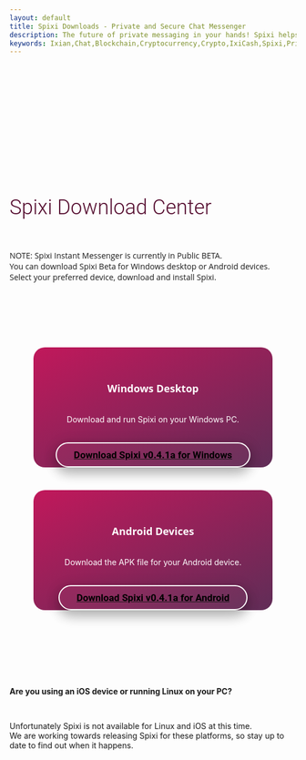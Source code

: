 ```yaml
---
layout: default
title: Spixi Downloads - Private and Secure Chat Messenger
description: The future of private messaging in your hands! Spixi helps you keep your conversations completely private!
keywords: Ixian,Chat,Blockchain,Cryptocurrency,Crypto,IxiCash,Spixi,Private
---
```

<div class="bg-success d-flex align-items-center" style="padding-bottom: 60px;">
</div>
<div class="container">
    <h1 class="text-center" style="font-family: Roboto, sans-serif;font-size: 36px;font-weight: 300;padding-top: 120px;color: #540b2e;">Spixi Download Center</h1>
    <p class="text-center" style="padding-top: 30px;font-family: 'Open Sans', sans-serif;padding-bottom: 40px;">NOTE: Spixi Instant Messenger is currently in Public BETA.<br>
        You can download Spixi Beta for Windows desktop or Android devices.<br>
        Select your preferred device, download and install Spixi.<br>
    </p><div class="divider"></div>
    <div class="row" style="padding-bottom: 40px;padding-top: 60px;padding-left:20px;padding-right:20px;">
        <div class="col-md-3 col-xl-6 col-md-5 mb-3" style="background-image: linear-gradient(to bottom right, #c1185b, #602d57);margin-left: auto;margin-right: auto;max-width: 420px;border-radius: 20px;"><i class="fab fa-windows d-xl-flex justify-content-xl-center justify-content-center" style="font-size: 32px;padding-top: 40px;display: flex;color: rgb(255,255,255);"></i><strong style="font-family: 'Open Sans', sans-serif;padding-bottom: 20px;display: flex;align-items: center;justify-content: center;font-size: 18px;padding-top: 20px;color: rgb(255,255,255);">Windows Desktop</strong>
            <p class="text-center" style="justify-content: center;align-items: center;display: flex;margin-left: 5%;margin-right: 5%;color: rgb(255,255,255);">Download and run Spixi on your Windows PC.</p><a href="https://github.com/ProjectIxian/Spixi/releases/download/v0.4.1a/Spixi-v0.4.1a-Win.zip"><button class="btn btn-primary text-left radial-fill" type="button" style="padding-top: 10px;margin-top: 32px;margin-left: auto;margin-right: auto;display: flex;margin-bottom: 40px;font-family: Roboto, sans-serif;box-shadow: 0 4px 24px 0 rgba(0, 0, 0, 0.2), 0 12px 20px 0 rgba(0, 0, 0, 0.19);opacity: 1;background-color: rgba(255,255,255,0.03);padding-left: 30px;padding-right: 30px;font-size: 17px;padding-bottom: 10px;font-weight: bold;border-color: white;border-radius: 40px;border: 2px solid white;">Download Spixi v0.4.1a for Windows</button></a>
        </div>
        <div class="col-md-3 col-xl-6 col-md-5 mb-3" style="background-color: #961453;background-image: linear-gradient(to bottom right, #c1185b, #602d57);margin-left: auto;margin-right: auto;max-width: 420px;border-radius: 20px;"><i class="fab fa-android d-xl-flex justify-content-xl-center justify-content-center" style="font-size: 32px;padding-top: 40px;display: flex;color: rgb(255,255,255);"></i><strong style="font-family: 'Open Sans', sans-serif;padding-bottom: 20px;display: flex;align-items: center;justify-content: center;font-size: 18px;padding-top: 20px;color: rgb(255,255,255);">Android Devices</strong>
            <p class="text-center" style="justify-content: center;align-items: center;display: flex;margin-left: 5%;margin-right: 5%;color: rgb(255,255,255);">Download the APK file for your Android device.</p><a href="https://github.com/ProjectIxian/Spixi/releases/download/v0.4.1a/Spixi-v0.4.1a-Android.apk"><button class="btn btn-primary text-left radial-fill" type="button" style="padding-top: 10px;margin-top: 32px;margin-left: auto;margin-right: auto;margin-bottom: 40px;display: flex;font-family: Roboto, sans-serif;box-shadow: 0 4px 24px 0 rgba(0, 0, 0, 0.2), 0 12px 20px 0 rgba(0, 0, 0, 0.19);opacity: 1;background-color: rgba(255,255,255,0.03);padding-left: 30px;padding-right: 30px;font-size: 17px;padding-bottom: 10px;font-weight: bold;border-color: rgb(136,52,52);border-radius: 40px;border: 2px solid white;">Download Spixi v0.4.1a for Android</button></a>
        </div>
    </div><div class="divider"></div><div class="divider"></div></div>
<p class="text-center" style="padding-top: 40px;padding-bottom: 20;font-weight: bold;">Are you using an iOS device or running Linux on your PC?</p>
<p class="text-center" style="padding-top: 10px;padding-bottom: 40px;">Unfortunately Spixi is not available for Linux and iOS at this time. <br>We are working towards releasing Spixi for these platforms, so stay up to date to find out when it happens.</p>
